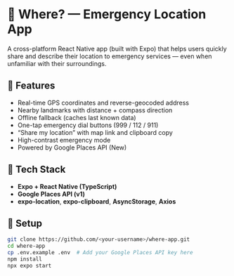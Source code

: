 # 🧭 Where? — Emergency Location App

A cross-platform React Native app (built with Expo) that helps users quickly share and describe their location to emergency services — even when unfamiliar with their surroundings.

## 🚀 Features
- Real-time GPS coordinates and reverse-geocoded address  
- Nearby landmarks with distance + compass direction  
- Offline fallback (caches last known data)  
- One-tap emergency dial buttons (999 / 112 / 911)  
- “Share my location” with map link and clipboard copy  
- High-contrast emergency mode  
- Powered by Google Places API (New)

## 🧰 Tech Stack
- **Expo + React Native (TypeScript)**
- **Google Places API (v1)**
- **expo-location**, **expo-clipboard**, **AsyncStorage**, **Axios**

## 🧩 Setup
```bash
git clone https://github.com/<your-username>/where-app.git
cd where-app
cp .env.example .env  # Add your Google Places API key here
npm install
npx expo start
